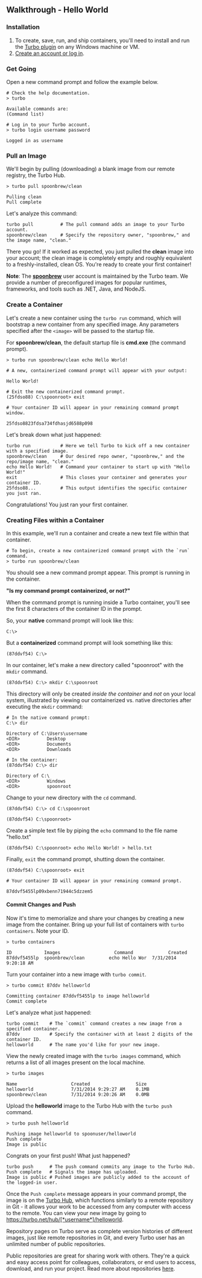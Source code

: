 ## Walkthrough - Hello World

### Installation

1. To create, save, run, and ship containers, you'll need to install and run the [Turbo plugin](http://start.spoon.net/install) on any Windows machine or VM.
2. [Create an account or log in](/login?return_to=/docs#try-it).

### Get Going

Open a new command prompt and follow the example below.

	# Check the help documentation.
	> turbo

	Available commands are:
	(Command list)
	
	# Log in to your Turbo account.
	> turbo login username password

	Logged in as username

### Pull an Image

We'll begin by pulling (downloading) a blank image from our remote registry, the Turbo Hub.

```
> turbo pull spoonbrew/clean

Pulling clean
Pull complete
```

Let's analyze this command:

```
turbo pull			# The pull command adds an image to your Turbo account.
spoonbrew/clean	    # Specify the repository owner, "spoonbrew," and the image name, "clean."
```

There you go! If it worked as expected, you just pulled the **clean** image into your account; the clean image is completely empty and roughly equivalent to a freshly-installed, clean OS. You're ready to create your first container!

**Note**: The **[spoonbrew](/hub/spoonbrew)** user account is maintained by the Turbo team. We provide a number of preconfigured images for popular runtimes, frameworks, and tools such as .NET, Java, and NodeJS. 

### Create a Container

Let's create a new container using the `turbo run` command, which will bootstrap a new container from any specified image. Any parameters specified after the `<image>` will be passed to the startup file. 

For **spoonbrew/clean**, the default startup file is **cmd.exe** (the command prompt). 

```
> turbo run spoonbrew/clean echo Hello World!

# A new, containerized command prompt will appear with your output:

Hello World! 
```

```
# Exit the new containerized command prompt.
(25fdso88) C:\spoonroot> exit
```

```
# Your container ID will appear in your remaining command prompt window.

25fdso8823fdsa734fdhasjd6588p098
```

Let's break down what just happened:

```
turbo run			# Here we tell Turbo to kick off a new container with a specified image.
spoonbrew/clean	    # Our desired repo owner, "spoonbrew," and the repo/image name, "clean."
echo Hello World!	# Command your container to start up with "Hello World!"
exit				# This closes your container and generates your container ID.
25fdso88...			# This output identifies the specific container you just ran.
```

Congratulations! You just ran your first container.

### Creating Files within a Container

In this example, we'll run a container and create a new text file within that container. 

```
# To begin, create a new containerized command prompt with the `run` command.
> turbo run spoonbrew/clean
```

You should see a new command prompt appear. This prompt is running in the container. 

**"Is my command prompt containerized, or not?"**

When the command prompt is running inside a Turbo container, you'll see the first 8 characters of the container ID in the prompt.

So, your **native** command prompt will look like this:

	C:\>

But a **containerized** command prompt will look something like this: 

	(87ddvf54) C:\>

In our container, let's make a new directory called "spoonroot" with the `mkdir` command.

```
(87ddvf54) C:\> mkdir C:\spoonroot
```

This directory will only be created *inside the container* and *not* on your local system, illustrated by viewing our containerized vs. native directories after executing the `mkdir` command:

```
# In the native command prompt:
C:\> dir

Directory of C:\Users\username
<DIR>          Desktop
<DIR>          Documents
<DIR>          Downloads

# In the container:
(87ddvf54) C:\> dir

Directory of C:\
<DIR>          Windows
<DIR>          spoonroot
```

Change to your new directory with the `cd` command.

```
(87ddvf54) C:\> cd C:\spoonroot

(87ddvf54) C:\spoonroot>
```

Create a simple text file by piping the `echo` command to the file name "hello.txt"

```
(87ddvf54) C:\spoonroot> echo Hello World! > hello.txt
```

Finally, `exit` the command prompt, shutting down the container. 

```
(87ddvf54) C:\spoonroot> exit

# Your container ID will appear in your remaining command prompt.

87ddvf5455lp09xbenn71944c5dzzem5
```

#### Commit Changes and Push

Now it's time to memorialize and share your changes by creating a new image from the container. Bring up your full list of containers with `turbo containers`. Note your ID.

```
> turbo containers
	
ID            Images                    Command  		    Created
87ddvf5455lp  spoonbrew/clean         echo Hello Wor  7/31/2014 9:20:18 AM
```

Turn your container into a new image with `turbo commit`.

```
> turbo commit 87ddv helloworld
	
Committing container 87ddvf5455lp to image helloworld
Commit complete
```

Let's analyze what just happened:

```
turbo commit	# The `commit` command creates a new image from a specified container.
87ddv			# Specify the container with at least 2 digits of the container ID.
helloworld		# The name you'd like for your new image.
```

View the newly created image with the `turbo images` command, which returns a list of all images present on the local machine.

```
> turbo images
	
Name                    Created					Size
helloworld		 		7/31/2014 9:29:27 AM	0.1MB
spoonbrew/clean	 	    7/31/2014 9:20:26 AM	0.0MB
```

Upload the **helloworld** image to the Turbo Hub with the `turbo push` command.

```
> turbo push helloworld

Pushing image helloworld to spoonuser/helloworld
Push complete
Image is public
```

Congrats on your first push! What just happened?

```
turbo push		# The push command commits any image to the Turbo Hub.
Push complete	# Signals the image has uploaded.
Image is public	# Pushed images are publicly added to the account of the logged-in user.
```

Once the `Push complete` message appears in your command prompt, the image is on the [Turbo Hub](/hub), which functions similarly to a remote repository in Git - it allows your work to be accessed from any computer with access to the remote. You can view your new image by going to https://turbo.net/hub/[*username*]/helloworld.

Repository pages on Turbo serve as complete version histories of different images, just like remote repositories in Git, and every Turbo user has an unlimited number of public repositories.

Public repositories are great for sharing work with others. They're a quick and easy access point for colleagues, collaborators, or end users to access, download, and run your project. Read more about repositories [here](/docs/hub/repositories).
